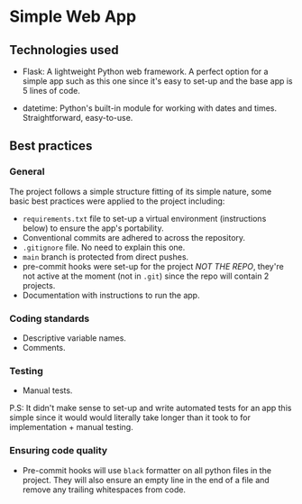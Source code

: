 # Simple Web App

## Technologies used
- Flask: A lightweight Python web framework. A perfect option for a simple app such as this one since it's easy to set-up and the base app is 5 lines of code.

- datetime: Python's built-in module for working with dates and times. Straightforward, easy-to-use.

## Best practices

### General
The project follows a simple structure fitting of its simple nature, some basic best practices were applied to the project including:
- `requirements.txt` file to set-up a virtual environment (instructions below) to ensure the app's portability.
- Conventional commits are adhered to across the repository.
- `.gitignore` file. No need to explain this one.
- `main` branch is protected from direct pushes.
- pre-commit hooks were set-up for the project *NOT THE REPO*, they're not active at the moment (not in `.git`) since the repo will contain 2 projects.
- Documentation with instructions to run the app.

### Coding standards
- Descriptive variable names.
- Comments.

### Testing
- Manual tests.

P.S: It didn't make sense to set-up and write automated tests for an app this simple since it would would literally take longer than it took to for implementation + manual testing.

### Ensuring code quality
- Pre-commit hooks will use `black` formatter on all python files in the project. They will also ensure an empty line in the end of a file and remove any trailing whitespaces from code.
